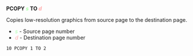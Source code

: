**PCOPY <span style="color:#AAFFAA;">*s*</span> TO <span style="color:#FFAAAA;">*d*</span>**

Copies low-resolution graphics from source page to the destination page.

- <span style="color:#AAFFAA;">*s*</span> - Source page number
- <span style="color:#FFAAAA;">*d*</span> - Destination page number

```ecb2
10 PCOPY 1 TO 2
```
